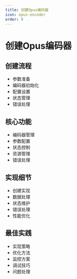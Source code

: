 ```yaml
---
title: 创建Opus编码器
icon: opus-encoder
order: 9
---
```


# 创建Opus编码器

## 创建流程
- 参数准备
- 编码器初始化
- 配置设置
- 状态管理
- 错误处理

## 核心功能
- 编码器管理
- 参数配置
- 状态控制
- 资源管理
- 错误处理

## 实现细节
- 创建实现
- 数据处理
- 状态维护
- 错误处理
- 性能优化

## 最佳实践
- 实现策略
- 优化方法
- 监控方案
- 调试技巧
- 问题处理
